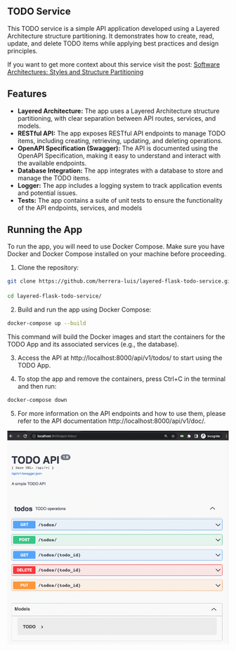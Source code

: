 ## TODO Service

This TODO service is a simple API application developed using a Layered Architecture structure partitioning. It demonstrates how to create, read, update, and delete TODO items while applying best practices and design principles.

If you want to get more context about this service visit the post: [Software Architectures: Styles and Structure Partitioning](https://luisherrera.dev/software-architectures-styles-and-structure-partitioning#heading-todo-system-example)

## Features

* **Layered Architecture:** The app uses a Layered Architecture structure partitioning, with clear separation between API routes, services, and models.
* **RESTful API:** The app exposes RESTful API endpoints to manage TODO items, including creating, retrieving, updating, and deleting operations.
* **OpenAPI Specification (Swagger):** The API is documented using the OpenAPI Specification, making it easy to understand and interact with the available endpoints.
* **Database Integration:** The app integrates with a database to store and manage the TODO items.
* **Logger:** The app includes a logging system to track application events and potential issues.
* **Tests:** The app contains a suite of unit tests to ensure the functionality of the API endpoints, services, and models

## Running the App

To run the app, you will need to use Docker Compose. Make sure you have Docker and Docker Compose installed on your machine before proceeding.

1. Clone the repository:

```bash
git clone https://github.com/herrera-luis/layered-flask-todo-service.git

cd layered-flask-todo-service/
```

2. Build and run the app using Docker Compose:

```bash
docker-compose up --build
```
This command will build the Docker images and start the containers for the TODO App and its associated services (e.g., the database).

3. Access the API at http://localhost:8000/api/v1/todos/ to start using the TODO App.

4. To stop the app and remove the containers, press Ctrl+C in the terminal and then run:

```bash
docker-compose down
```

5. For more information on the API endpoints and how to use them, please refer to the API documentation http://localhost:8000/api/v1/doc/.

![todo](todo.png)
